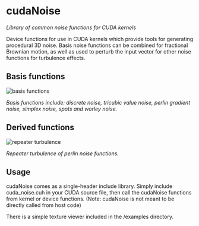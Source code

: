 # cudaNoise

*Library of common noise functions for CUDA kernels*

Device functions for use in CUDA kernels which provide tools for generating procedural 3D noise.
Basis noise functions can be combined for fractional Brownian motion, as well as used to perturb
the input vector for other noise functions for turbulence effects.

## Basis functions

![basis functions](http://139.59.227.181/wp-content/uploads/2017/06/montage.jpg "Basis functions")

*Basis functions include: discrete noise, tricubic value noise, perlin gradient noise, simplex noise, spots and worley noise.*

## Derived functions

![repeater turbulence](http://139.59.227.181/wp-content/uploads/2017/06/cudanoise.png "Repeater turbulence")

*Repeater turbulence of perlin noise functions.*

## Usage

cudaNoise comes as a single-header include library. Simply include cuda_noise.cuh in your CUDA source file, then call the cudaNoise functions from kernel or device functions. (Note: cudaNoise is not meant to be directly called from host code)

There is a simple texture viewer included in the /examples directory.
